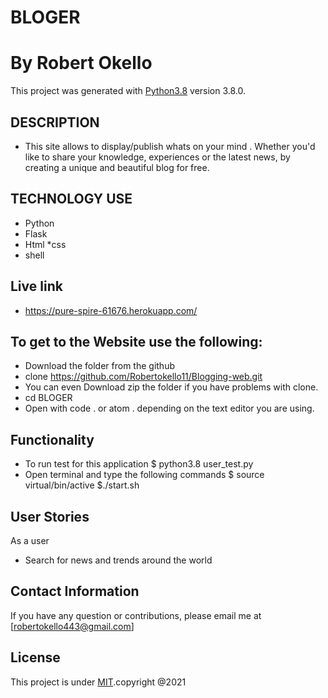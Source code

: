 # BLOGER

# By Robert Okello

This project was generated with [Python3.8](https://pure-spire-61676.herokuapp.com/) version 3.8.0.

## DESCRIPTION

- This site allows to display/publish whats on your mind . Whether you'd like to share your knowledge, experiences or the latest news, by creating a unique and beautiful blog for free.

## TECHNOLOGY USE

- Python
- Flask
- Html
  \*css
- shell

## Live link

- https://pure-spire-61676.herokuapp.com/

## To get to the Website use the following:

- Download the folder from the github
- clone https://github.com/Robertokello11/Blogging-web.git
- You can even Download zip the folder if you have problems with clone.
- cd BLOGER
- Open with code . or atom . depending on the text editor you are using.

## Functionality

- To run test for this application
  $ python3.8 user_test.py
- Open terminal and type the following commands
  $ source virtual/bin/active
  $./start.sh

## User Stories

As a user

- Search for news and trends around the world

## Contact Information

If you have any question or contributions, please email me at [robertokello443@gmail.com]

## License
This project is under [MIT](License).copyright @2021
